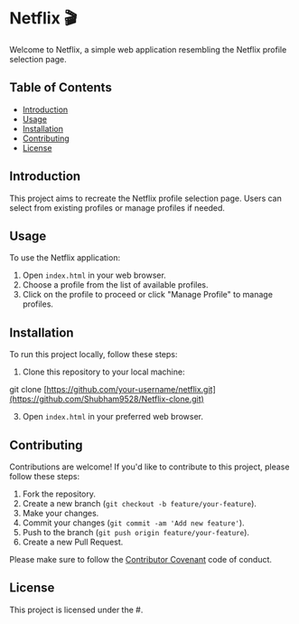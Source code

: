 # Netflix 🎬

Welcome to Netflix, a simple web application resembling the Netflix profile selection page.

## Table of Contents

- [Introduction](#introduction)
- [Usage](#usage)
- [Installation](#installation)
- [Contributing](#contributing)
- [License](#license)

## Introduction

This project aims to recreate the Netflix profile selection page. Users can select from existing profiles or manage profiles if needed.

## Usage

To use the Netflix application:

1. Open `index.html` in your web browser.
2. Choose a profile from the list of available profiles.
3. Click on the profile to proceed or click "Manage Profile" to manage profiles.

## Installation

To run this project locally, follow these steps:

1. Clone this repository to your local machine:

git clone [https://github.com/your-username/netflix.git](https://github.com/Shubham9528/Netflix-clone.git)


3. Open `index.html` in your preferred web browser.

## Contributing

Contributions are welcome! If you'd like to contribute to this project, please follow these steps:

1. Fork the repository.
2. Create a new branch (`git checkout -b feature/your-feature`).
3. Make your changes.
4. Commit your changes (`git commit -am 'Add new feature'`).
5. Push to the branch (`git push origin feature/your-feature`).
6. Create a new Pull Request.

Please make sure to follow the [Contributor Covenant](https://www.contributor-covenant.org/) code of conduct.

## License

This project is licensed under the #.
